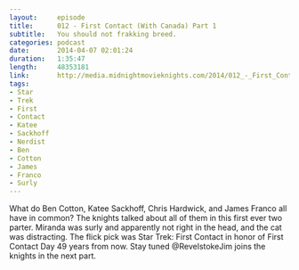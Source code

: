```yaml
---
layout:     episode
title:      012 - First Contact (With Canada) Part 1
subtitle:   You should not frakking breed.
categories: podcast
date:       2014-04-07 02:01:24
duration:   1:35:47
length:     48353181
link:       http://media.midnightmovieknights.com/2014/012_-_First_Contact_With_Canada_Part_1.m4a
tags:
- Star
- Trek
- First
- Contact
- Katee
- Sackhoff
- Nerdist
- Ben
- Cotton
- James
- Franco
- Surly
---
```

What do Ben Cotton, Katee Sackhoff, Chris Hardwick, and James Franco all have in common? The knights talked about all of them in this first ever two parter. Miranda was surly and apparently not right in the head, and the cat was distracting. The flick pick was Star Trek: First Contact in honor of First Contact Day 49 years from now. Stay tuned @RevelstokeJim joins the knights in the next part.